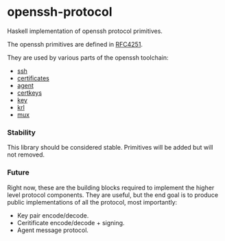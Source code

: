 # openssh-protocol

Haskell implementation of openssh protocol primitives.

The openssh primitives are defined in [RFC4251](https://www.ietf.org/rfc/rfc4251.txt).

They are used by various parts of the openssh toolchain:
 - [ssh](https://github.com/openssh/openssh-portable/blob/master/PROTOCOL)
 - [certificates](https://github.com/openssh/openssh-portable/blob/master/PROTOCOL.certkey)
 - [agent](https://github.com/openssh/openssh-portable/blob/master/PROTOCOL.agent)
 - [certkeys](https://github.com/openssh/openssh-portable/blob/master/PROTOCOL.certkeys)
 - [key](https://github.com/openssh/openssh-portable/blob/master/PROTOCOL.key)
 - [krl](https://github.com/openssh/openssh-portable/blob/master/PROTOCOL.krl)
 - [mux](https://github.com/openssh/openssh-portable/blob/master/PROTOCOL.mux)

### Stability

This library should be considered stable. Primitives will
be added but will not removed.

### Future

Right now, these are the building blocks required to implement the
higher level protocol components. They are useful, but the end goal
is to produce public implementations of all the protocol,
most importantly:
 - Key pair encode/decode.
 - Ceritificate encode/decode + signing.
 - Agent message protocol.
